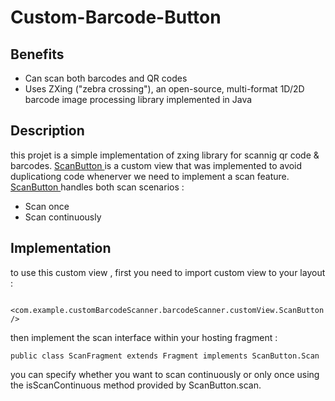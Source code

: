 # Custom-Barcode-Button
## Benefits
<ul>
  <li>Can scan both barcodes and QR codes</li>
  <li>Uses ZXing ("zebra crossing"), an open-source, multi-format 1D/2D barcode image processing library implemented in Java</li>
</ul> 

## Description
this projet is a simple implementation of zxing library for scannig qr code & barcodes.
[ScanButton ](https://github.com/Walid-Ji/Custom-Barcode-Button/blob/main/app/src/main/java/com/example/customBarcodeScanner/barcodeScanner/customView/ScanButton.java) is a custom view that 
was implemented to avoid duplicationg code whenerver we need to implement a scan feature.
[ScanButton ](https://github.com/Walid-Ji/Custom-Barcode-Button/blob/main/app/src/main/java/com/example/customBarcodeScanner/barcodeScanner/customView/ScanButton.java) handles both scan scenarios :
<ul>
  <li>Scan once</li>
  <li>Scan continuously</li>
</ul> 

## Implementation 
to use this custom view , first you need to import custom view to your layout :

      <com.example.customBarcodeScanner.barcodeScanner.customView.ScanButton />
        
then implement the scan interface within your hosting fragment :

    public class ScanFragment extends Fragment implements ScanButton.Scan 
    
you can specify whether you want to scan continuously or only once using the isScanContinuous method provided by ScanButton.scan.

        

